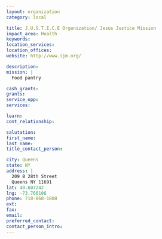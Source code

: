 ```yaml
---
layout: organization
category: local

title: J.U.S.T.I.C.E Organization/ Jesus Justice Mission
impact_area: Health
keywords: 
location_services: 
location_offices: 
website: http://www.ijm.org/

description: 
mission: |
  Food pantry

cash_grants: 
grants: 
service_opp: 
services: 

learn: 
cont_relationship: 

salutation: 
first_name: 
last_name: 
title_contact_person: 

city: Queens
state: NY
address: |
  209 B 28th Street     
  Queens NY 11691
lat: 40.607242
lng: -73.766106
phone: 718-868-1808
ext: 
fax: 
email: 
preferred_contact: 
contact_person_intro: 
---
```

